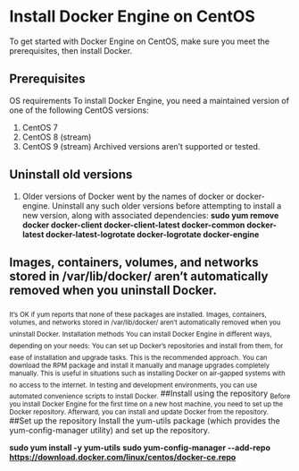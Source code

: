 # Install Docker Engine on CentOS
To get started with Docker Engine on CentOS, make sure you meet the prerequisites, then install Docker.

## Prerequisites
OS requirements
To install Docker Engine, you need a maintained version of one of the following CentOS versions:
1. CentOS 7
2. CentOS 8 (stream)
3. CentOS 9 (stream)
Archived versions aren’t supported or tested.

## Uninstall old versions
1. Older versions of Docker went by the names of docker or docker-engine. Uninstall any such older versions before attempting to install a new version, along with associated dependencies:
**sudo yum remove docker  docker-client docker-client-latest docker-common docker-latest docker-latest-logrotate docker-logrotate docker-engine**                        
## Images, containers, volumes, and networks stored in /var/lib/docker/ aren’t automatically removed when you uninstall Docker.
<sub>It’s OK if yum reports that none of these packages are installed.</sub>
<sub> Images, containers, volumes, and networks stored in /var/lib/docker/ aren’t automatically removed when you uninstall Docker.</sub>
<sub>Installation methods</sub>
<sub>You can install Docker Engine in different ways, depending on your needs:</sub>
<sub>You can set up Docker’s repositories and install from them, for ease of installation and upgrade tasks. This is the recommended approach.</sub>
<sub>You can download the RPM package and install it manually and manage upgrades completely manually. This is useful in situations such as installing Docker on air-gapped systems with no access to the internet.</sub>
<sub>In testing and development environments, you can use automated convenience scripts to install Docker.</sub>
##Install using the repository
<sub>Before you install Docker Engine for the first time on a new host machine, you need to set up the Docker repository. Afterward, you can install and update Docker from the repository. </sub>
##Set up the repository
Install the yum-utils package (which provides the yum-config-manager utility) and set up the repository.

**sudo yum install -y yum-utils**
**sudo yum-config-manager --add-repo https://download.docker.com/linux/centos/docker-ce.repo**

